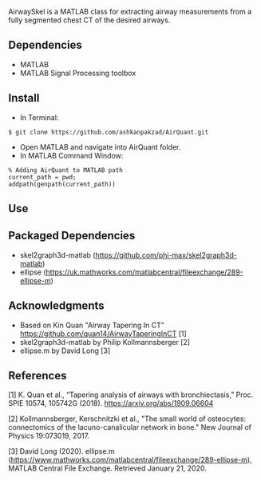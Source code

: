 AirwaySkel is a MATLAB class for extracting airway measurements from a fully segmented chest CT of the desired airways.

## Dependencies
* MATLAB
* MATLAB Signal Processing toolbox

## Install
* In Terminal:
```
$ git clone https://github.com/ashkanpakzad/AirQuant.git
```
* Open MATLAB and navigate into AirQuant folder.
* In MATLAB Command Window:
```
% Adding AirQuant to MATLAB path
current_path = pwd;
addpath(genpath(current_path))
```

## Use


## Packaged Dependencies
* skel2graph3d-matlab (https://github.com/phi-max/skel2graph3d-matlab)
* ellipse (https://uk.mathworks.com/matlabcentral/fileexchange/289-ellipse-m)

## Acknowledgments
* Based on Kin Quan "Airway Tapering In CT" https://github.com/quan14/AirwayTaperingInCT [1]
* skel2graph3d-matlab by Philip Kollmannsberger [2]
* ellipse.m by David Long [3]

## References
[1] K. Quan et al., “Tapering analysis of airways with bronchiectasis,” Proc. SPIE 10574, 105742G (2018). https://arxiv.org/abs/1909.06604

[2] Kollmannsberger, Kerschnitzki et al., "The small world of osteocytes: connectomics of the lacuno-canalicular network in bone." New Journal of Physics 19:073019, 2017.

[3]  David Long (2020). ellipse.m (https://www.mathworks.com/matlabcentral/fileexchange/289-ellipse-m), MATLAB Central File Exchange. Retrieved January 21, 2020.
